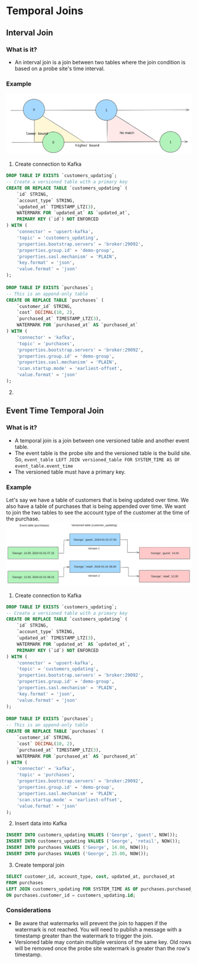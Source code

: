 # Temporal Joins

## Interval Join
### What is it?
- An interval join is a join between two tables where the join condition is based on a probe site's time interval.

### Example
![img_1.png](img_1.png)
1. Create connection to Kafka
```sql
DROP TABLE IF EXISTS `customers_updating`;
-- Create a versioned table with a primary key
CREATE OR REPLACE TABLE `customers_updating` (
    `id` STRING,
    `account_type` STRING,
    `updated_at` TIMESTAMP_LTZ(3),
    WATERMARK FOR `updated_at` AS `updated_at`,
    PRIMARY KEY (`id`) NOT ENFORCED
) WITH (
    'connector' = 'upsert-kafka',
    'topic' = 'customers_updating',
    'properties.bootstrap.servers' = 'broker:29092',
    'properties.group.id' = 'demo-group',
    'properties.sasl.mechanism' = 'PLAIN',
    'key.format' = 'json',
    'value.format' = 'json'
);

DROP TABLE IF EXISTS `purchases`;
-- This is an append-only table
CREATE OR REPLACE TABLE `purchases` (
    `customer_id` STRING,
    `cost` DECIMAL(10, 2),
    `purchased_at` TIMESTAMP_LTZ(3),
    WATERMARK FOR `purchased_at` AS `purchased_at`
) WITH (
    'connector' = 'kafka',
    'topic' = 'purchases',
    'properties.bootstrap.servers' = 'broker:29092',
    'properties.group.id' = 'demo-group',
    'properties.sasl.mechanism' = 'PLAIN',
    'scan.startup.mode' = 'earliest-offset',
    'value.format' = 'json'
);
```
2. 

## Event Time Temporal Join
### What is it?
- A temporal join is a join between one versioned table and another event table.
- The event table is the probe site and the versioned table is the build site. So,
  `event_table LEFT JOIN versioned_table FOR SYSTEM_TIME AS OF event_table.event_time`
- The versioned table must have a primary key.

### Example
Let's say we have a table of customers that is being updated over time. We also have a table of purchases that is being appended over time. We want to join the two tables to see the account type of the customer at the time of the purchase.
![img_2.png](img_2.png)
1. Create connection to Kafka
```sql
DROP TABLE IF EXISTS `customers_updating`;
-- Create a versioned table with a primary key
CREATE OR REPLACE TABLE `customers_updating` (
    `id` STRING,
    `account_type` STRING,
    `updated_at` TIMESTAMP_LTZ(3),
    WATERMARK FOR `updated_at` AS `updated_at`,
    PRIMARY KEY (`id`) NOT ENFORCED
) WITH (
    'connector' = 'upsert-kafka',
    'topic' = 'customers_updating',
    'properties.bootstrap.servers' = 'broker:29092',
    'properties.group.id' = 'demo-group',
    'properties.sasl.mechanism' = 'PLAIN',
    'key.format' = 'json',
    'value.format' = 'json'
);

DROP TABLE IF EXISTS `purchases`;
-- This is an append-only table
CREATE OR REPLACE TABLE `purchases` (
    `customer_id` STRING,
    `cost` DECIMAL(10, 2),
    `purchased_at` TIMESTAMP_LTZ(3),
    WATERMARK FOR `purchased_at` AS `purchased_at`
) WITH (
    'connector' = 'kafka',
    'topic' = 'purchases',
    'properties.bootstrap.servers' = 'broker:29092',
    'properties.group.id' = 'demo-group',
    'properties.sasl.mechanism' = 'PLAIN',
    'scan.startup.mode' = 'earliest-offset',
    'value.format' = 'json'
);
```
2. Insert data into Kafka
```sql
INSERT INTO customers_updating VALUES ('George', 'guest', NOW());
INSERT INTO customers_updating VALUES ('George', 'retail', NOW());
INSERT INTO purchases VALUES ('George', 14.00, NOW());
INSERT INTO purchases VALUES ('George', 25.00, NOW());
```
3. Create temporal join
```sql
SELECT customer_id, account_type, cost, updated_at, purchased_at
FROM purchases 
LEFT JOIN customers_updating FOR SYSTEM_TIME AS OF purchases.purchased_at
ON purchases.customer_id = customers_updating.id;
```

### Considerations
- Be aware that watermarks will prevent the join to happen if the watermark is not reached. You will need to publish a message with a timestamp greater than the watermark to trigger the join.
- Versioned table may contain multiple versions of the same key. Old rows will be removed once the probe site watermark is greater than the row's timestamp.